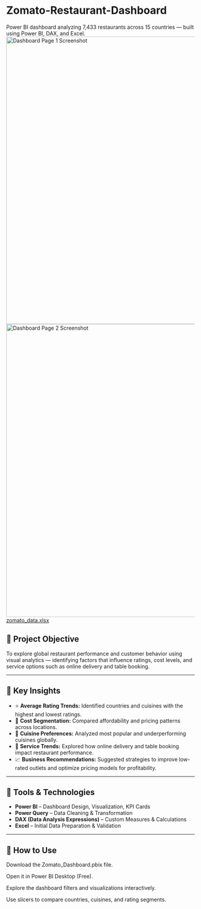 # Zomato-Restaurant-Dashboard
Power BI dashboard analyzing 7,433 restaurants across 15 countries — built using Power BI, DAX, and Excel.
<img width="1370" height="767" alt="Dashboard Page 1 Screenshot" src="https://github.com/user-attachments/assets/522ad3a3-4085-487e-a0df-105698ec08c5" />
<img width="1382" height="782" alt="Dashboard Page 2 Screenshot" src="https://github.com/user-attachments/assets/6a6c170f-bb5c-48e9-96e2-8117edb830f1" />
[zomato_data.xlsx](https://github.com/user-attachments/files/23057293/zomato_data.xlsx)



## 🎯 Project Objective
To explore global restaurant performance and customer behavior using visual analytics — identifying factors that influence ratings, cost levels, and service options such as online delivery and table booking.

---

## 🧩 Key Insights
- ⭐ **Average Rating Trends:** Identified countries and cuisines with the highest and lowest ratings.  
- 💸 **Cost Segmentation:** Compared affordability and pricing patterns across locations.  
- 🍕 **Cuisine Preferences:** Analyzed most popular and underperforming cuisines globally.  
- 🚚 **Service Trends:** Explored how online delivery and table booking impact restaurant performance.  
- 📈 **Business Recommendations:** Suggested strategies to improve low-rated outlets and optimize pricing models for profitability.

---

## 🧰 Tools & Technologies
- **Power BI** – Dashboard Design, Visualization, KPI Cards  
- **Power Query** – Data Cleaning & Transformation  
- **DAX (Data Analysis Expressions)** – Custom Measures & Calculations  
- **Excel** – Initial Data Preparation & Validation

---

## 🚀 How to Use

Download the Zomato_Dashboard.pbix file.

Open it in Power BI Desktop (Free).

Explore the dashboard filters and visualizations interactively.

Use slicers to compare countries, cuisines, and rating segments.

